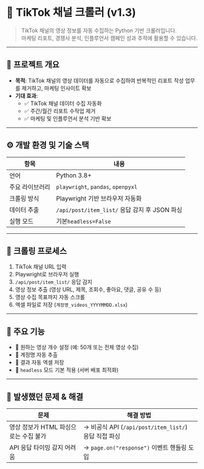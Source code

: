 # 📱 TikTok 채널 크롤러 (v1.3)

> TikTok 채널의 영상 정보를 자동 수집하는 Python 기반 크롤러입니다.  
마케팅 리포트, 경쟁사 분석, 인플루언서 캠페인 성과 추적에 활용할 수 있습니다.

---

## 🧭 프로젝트 개요

- **목적**: TikTok 채널의 영상 데이터를 자동으로 수집하여 반복적인 리포트 작성 업무를 제거하고, 마케팅 인사이트 확보
- **기대 효과**:
  - ✅ TikTok 채널 데이터 수집 자동화
  - ✅ 주간/월간 리포트 수작업 제거
  - ✅ 마케팅 및 인플루언서 분석 기반 확보

---

## ⚙️ 개발 환경 및 기술 스택

| 항목 | 내용 |
|------|------|
| 언어 | Python 3.8+ |
| 주요 라이브러리 | `playwright`, `pandas`, `openpyxl` |
| 크롤링 방식 | Playwright 기반 브라우저 자동화 |
| 데이터 추출 | `/api/post/item_list/` 응답 감지 후 JSON 파싱 |
| 실행 모드 | 기본`headless=False`|

---

## 🧾 크롤링 프로세스

1. TikTok 채널 URL 입력  
2. Playwright로 브라우저 실행  
3. `/api/post/item_list/` 응답 감지  
4. 영상 정보 추출 (영상 URL, 제목, 조회수, 좋아요, 댓글, 공유 수 등)  
5. 영상 수집 목표까지 자동 스크롤  
6. 엑셀 파일로 저장 (`계정명_videos_YYYYMMDD.xlsx`)

---

## 🧩 주요 기능

- 🎯 원하는 영상 개수 설정 (예: 50개 또는 전체 영상 수집)
- 🧠 계정명 자동 추출
- 📁 결과 자동 엑셀 저장
- 👻 `headless` 모드 기본 적용 (서버 배포 최적화)

---

## 🐞 발생했던 문제 & 해결

| 문제 | 해결 방법 |
|------|------------|
| 영상 정보가 HTML 파싱으로는 수집 불가 | → 비공식 API (`/api/post/item_list/`) 응답 직접 파싱 |
| API 응답 타이밍 감지 어려움 | → `page.on("response")` 이벤트 핸들링 도입 |


